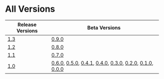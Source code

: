 # All Versions

| Release Versions                | Beta Versions                                                                                                                                                                                  |
|---------------------------------|------------------------------------------------------------------------------------------------------------------------------------------------------------------------------------------------|
| [1.3](Release/1-3.md)           | [0.9.0](Beta/0-9-0.md)                                                                                                                                                                         |
| [1.2](Release/1-2.md)           | [0.8.0](Beta/0-8-0.md)                                                                                                                                                                         |
| [1.1](Release/1-1.md)           | [0.7.0](Beta/0-7-0.md)                                                                                                                                                                         |
| [1.0](Release/1-0.md)           | [0.6.0](Beta/0-6-0.md), [0.5.0](Beta/0-5-0.md), [0.4.1](Beta/0-4-1.md), [0.4.0](Beta/0-4-0.md), [0.3.0](Beta/0-3-0.md), [0.2.0](Beta/0-2-0.md), [0.1.0](Beta/0-1-0.md), [0.0.0](Beta/0-0-0.md) |
